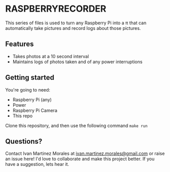 # RASPBERRYRECORDER

This series of files is used to turn any Raspberry Pi into a π that can automatically take pictures and record logs about those pictures. 

## Features
- Takes photos at a 10 second interval
- Maintains logs of photos taken and of any power interruptions

## Getting started
You're going to need:
- Raspberry Pi (any)
- Power
- Raspberry Pi Camera
- This repo

Clone this repository, and then use the following command `make run`

## Questions?
Contact Ivan Martinez Morales at ivan.martinez.morales@gmail.com or raise an issue here! I'd love to collaborate and make this project better. If you have a suggestion, lets hear it.

